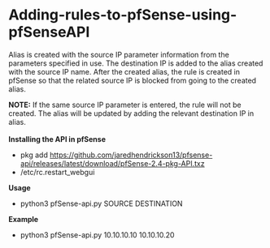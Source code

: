 # Adding-rules-to-pfSense-using-pfSenseAPI

Alias is created with the source IP parameter information from the parameters specified in use. The destination IP is added to the alias created with the source IP name. After the created alias, the rule is created in pfSense so that the related source IP is blocked from going to the created alias.

<b>NOTE:</b> If the same source IP parameter is entered, the rule will not be created. The alias will be updated by adding the relevant destination IP in alias.
<br><br>
<b>Installing the API in pfSense</b>
- pkg add https://github.com/jaredhendrickson13/pfsense-api/releases/latest/download/pfSense-2.4-pkg-API.txz
- /etc/rc.restart_webgui

<b>Usage</b>
- python3 pfSense-api.py SOURCE DESTINATION

<b>Example</b>
  - python3 pfSense-api.py 10.10.10.10 10.10.10.20
